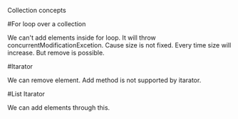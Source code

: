 Collection concepts

#For loop over a collection

We can't add elements inside for loop. It will throw concurrentModificationExcetion. Cause size is not fixed. Every time size will increase. But remove is possible.

#Itarator

We can remove element. Add method is not supported by itarator.

#List Itarator

We can add elements through this.
